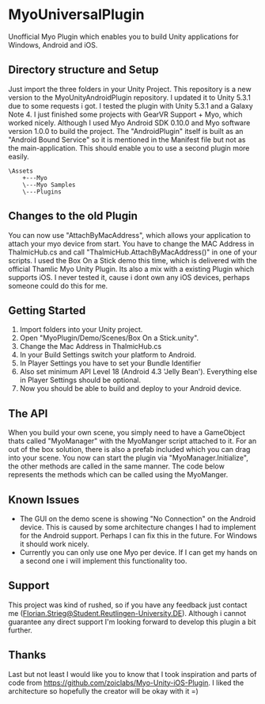 # MyoUniversalPlugin
Unofficial Myo Plugin which enables you to build Unity applications for Windows, Android and iOS.
## Directory structure and Setup
Just import the three folders in your Unity Project. This repository is a new version to the MyoUnityAndroidPlugin repository. I updated it to Unity 5.3.1 due to some requests i got.
I tested the plugin with Unity 5.3.1 and a Galaxy Note 4. I just finished some projects with GearVR Support + Myo, which worked nicely. Although I used Myo Android SDK 0.10.0 and Myo software version 1.0.0 to build the project. The "AndroidPlugin" itself is built as an "Android Bound Service" so it is mentioned in the Manifest file but not as the main-application. This should enable you to use a second plugin more easily.

```
\Assets
    +---Myo
    \---Myo Samples
    \---Plugins
```

## Changes to the old Plugin

You can now use "AttachByMacAddress", which allows your application to attach your myo device from start. You have to change the MAC Address in ThalmicHub.cs and call "ThalmicHub.AttachByMacAddress()" in one of your scripts.
I used the Box On a Stick demo this time, which is delivered with the official Thamlic Myo Unity Plugin. Its also a mix with a existing Plugin which supports iOS. I never tested it, cause i dont own any iOS devices, perhaps someone could do this for me.

## Getting Started

1. Import folders into your Unity project.
2. Open "MyoPlugin/Demo/Scenes/Box On a Stick.unity".
3. Change the Mac Address in ThalmicHub.cs
3. In your Build Settings switch your platform to Android.
4. In Player Settings you have to set your Bundle Identifier
5. Also set minimum API Level 18 (Android 4.3 'Jelly Bean'). Everything else in Player Settings should be optional.
6. Now you should be able to build and deploy to your Android device.

## The API

When you build your own scene, you simply need to have a GameObject thats called "MyoManager" with the MyoManger script attached to it. For an out of the box solution, there is also a prefab included which you can drag into your scene. You now can start the plugin via "MyoManager.Initialize", the other methods are called in the same manner. The code below represents the methods which can be called using the MyoManger.

## Known Issues

- The GUI on the demo scene is showing "No Connection" on the Android device. This is caused by some architecture changes I had to implement for the Android support. Perhaps I can fix this in the future. For Windows it should work nicely.
- Currently you can only use one Myo per device. If I can get my hands on a second one i will implement this functionality too.

## Support

This project was kind of rushed, so if you have any feedback just contact me (Florian.Strieg@Student.Reutlingen-University.DE). Although i cannot guarantee any direct support I'm looking forward to develop this plugin a bit further.

## Thanks

Last but not least I would like you to know that I took inspiration and parts of code from  https://github.com/zoiclabs/Myo-Unity-iOS-Plugin. I liked the architecture so hopefully the creator will be okay with it =)
